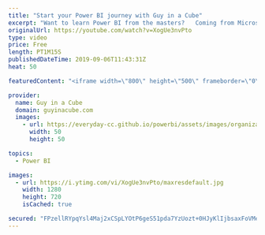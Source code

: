 ```yaml
---
title: "Start your Power BI journey with Guy in a Cube"
excerpt: "Want to learn Power BI from the masters?   Coming from Microsoft Excel and not sure where to start? Or, maybe you've used Power BI but want to make sure you are doing the right thing. Guy in a Cube has a course for you!  Power BI Blueprint: A step-by-step guide to creating report with Power BI.  https://guyinacu.be/courses"
originalUrl: https://youtube.com/watch?v=XogUe3nvPto
type: video
price: Free
length: PT1M15S
publishedDateTime: 2019-09-06T11:43:31Z
heat: 50

featuredContent: "<iframe width=\"800\" height=\"500\" frameborder=\"0\" src=\"https://www.youtube.com/embed/XogUe3nvPto\" allow=\"accelerometer; autoplay; encrypted-media; gyroscope; picture-in-picture\" allowfullscreen></iframe>"

provider:
  name: Guy in a Cube
  domain: guyinacube.com
  images:
    - url: https://everyday-cc.github.io/powerbi/assets/images/organizations/guyinacube.com-50x50.jpg
      width: 50
      height: 50

topics:
  - Power BI

images:
  - url: https://i.ytimg.com/vi/XogUe3nvPto/maxresdefault.jpg
    width: 1280
    height: 720
    isCached: true

secured: "FPzellRYpqYsl4Maj2xCSpLYOtP6geS51pda7YzUozt+0HJyKlIjbsaxFoVMeq4d+tMKjh7TXYQObgl2NQCLn+YkC9fabireM74iU4oEz77WivP8HId4A9+abCuxcZfqx/X6NT7d9ZeBNkdmxltclBYpYli6gzx18l1OEL2YGDBbWkaQfiwMFziyPaW6iw53cTPLWsyS/6NbTFz/oGke229mLtCUxEoTlmumhaV35/HU4iX858JP4/rvM17uYTwOb12aJp9DRjVE+EWYkRDgIBbrpWjpePM3VE/YMUSALNzzYuUPNcXFxMjlgXslT6MBHfMscWqGFdbAWf07UHjzOCZTR1b4/Y244iQ4kYGugRGgLWLIRmZkbHO0+I9Ol8/nsIhaoTEf8Dhjb58K7cu45sW7O0hEK6UxVIi1WSfAs4M=;sDkZ58k7tcEhqngdXSDDFA=="
---
```


